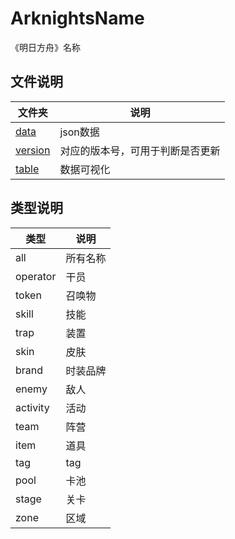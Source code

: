 # ArknightsName
《明日方舟》名称

## 文件说明

| 文件夹 | 说明 |
| --- | --- |
| [data](./data) | json数据 |
| [version](./version) | 对应的版本号，可用于判断是否更新 |
| [table](./table) | 数据可视化

## 类型说明

| 类型 | 说明 |
| --- | --- |
| all | 所有名称 |
| operator | 干员 |
| token | 召唤物 |
| skill | 技能 |
| trap | 装置 |
| skin | 皮肤 |
| brand | 时装品牌 |
| enemy | 敌人 |
| activity | 活动 |
| team | 阵营 |
| item | 道具 |
| tag | tag |
| pool | 卡池 |
| stage | 关卡 |
| zone | 区域 |
